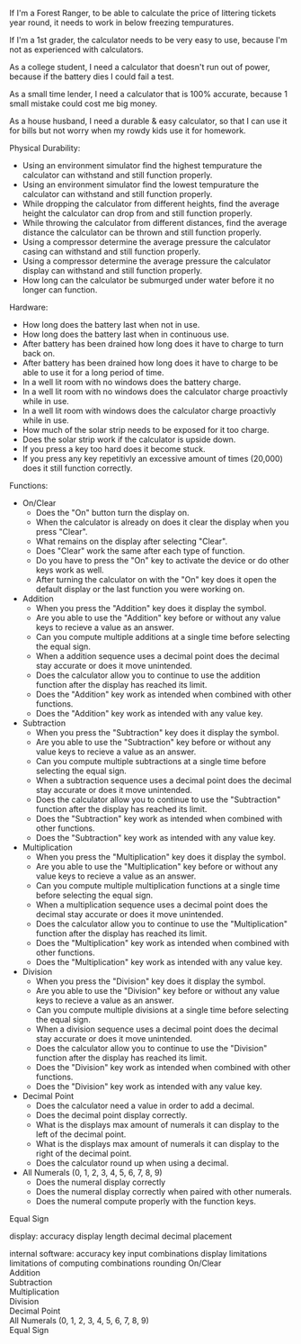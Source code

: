 If I'm a Forest Ranger, to be able to calculate the price of littering tickets year round, it needs to work in below freezing tempuratures.  



If I'm a 1st grader, the calculator needs to be very easy to use, because I'm not as experienced with calculators.



As a college student, I need a calculator that doesn't run out of power, because if the battery dies I could fail a test.



As a small time lender, I need a calculator that is 100% accurate, because 1 small mistake could cost me big money.



As a house husband, I need a durable & easy calculator, so that I can use it for bills but not worry when my rowdy kids use it for homework.



Physical Durability:
- Using an environment simulator find the highest tempurature the calculator can withstand and still function properly. 
- Using an environment simulator find the lowest tempurature the calculator can withstand and still function properly. 
- While dropping the calculator from different heights, find the average height the calculator can drop from and still function properly.
- While throwing the calculator from different distances, find the average distance the calculator can be thrown and still function properly.
- Using a compressor determine the average pressure the calculator casing can withstand and still function properly.
- Using a compressor determine the average pressure the calculator display can withstand and still function properly.
- How long can the calculator be submurged under water before it no longer can function.


Hardware:
- How long does the battery last when not in use.
- How long does the battery last when in continuous use.
- After battery has been drained how long does it have to charge to turn back on. 
- After battery has been drained how long does it have to charge to be able to use it for a long period of time.
- In a well lit room with no windows does the battery charge.
- In a well lit room with no windows does the calculator charge proactivly while in use.
- In a well lit room with windows does the calculator charge proactivly while in use.
- How much of the solar strip needs to be exposed for it too charge.
- Does the solar strip work if the calculator is upside down.
- If you press a key too hard does it become stuck.
- If you press any key repetitivly an excessive amount of times (20,000) does it still function correctly.

Functions:
- On/Clear 
    - Does the "On" button turn the display on.
    - When the calculator is already on does it clear the display when you press "Clear".
    - What remains on the display after selecting "Clear".
    - Does "Clear" work the same after each type of function.
    - Do you have to press the "On" key to activate the device or do other keys work as well.
    - After turning the calculator on with the "On" key does it open the default display or the last function you were working on.
- Addition
    - When you press the "Addition" key does it display the symbol.
    - Are you able to use the "Addition" key before or without any value keys to recieve a value as an answer.
    - Can you compute multiple additions at a single time before selecting the equal sign.
    - When a addition sequence uses a decimal point does the decimal stay accurate or does it move unintended.
    - Does the calculator allow you to continue to use the addition function after the display has reached its limit.
    - Does the "Addition" key work as intended when combined with other functions.
    - Does the "Addition" key work as intended with any value key. 
- Subtraction 
    - When you press the "Subtraction" key does it display the symbol.
    - Are you able to use the "Subtraction" key before or without any value keys to recieve a value as an answer.
    - Can you compute multiple subtractions at a single time before selecting the equal sign.
    - When a subtraction sequence uses a decimal point does the decimal stay accurate or does it move unintended.
    - Does the calculator allow you to continue to use the "Subtraction" function after the display has reached its limit.
    - Does the "Subtraction" key work as intended when combined with other functions.
    - Does the "Subtraction" key work as intended with any value key. 
- Multiplication  
    - When you press the "Multiplication" key does it display the symbol.
    - Are you able to use the "Multiplication" key before or without any value keys to recieve a value as an answer.
    - Can you compute multiple multiplication functions at a single time before selecting the equal sign.
    - When a multiplication sequence uses a decimal point does the decimal stay accurate or does it move unintended.
    - Does the calculator allow you to continue to use the "Multiplication" function after the display has reached its limit.
    - Does the "Multiplication" key work as intended when combined with other functions.
    - Does the "Multiplication" key work as intended with any value key. 
- Division 
    - When you press the "Division" key does it display the symbol.
    - Are you able to use the "Division" key before or without any value keys to recieve a value as an answer.
    - Can you compute multiple divisions at a single time before selecting the equal sign.
    - When a division sequence uses a decimal point does the decimal stay accurate or does it move unintended.
    - Does the calculator allow you to continue to use the "Division" function after the display has reached its limit.
    - Does the "Division" key work as intended when combined with other functions.
    - Does the "Division" key work as intended with any value key. 
- Decimal Point
    - Does the calculator need a value in order to add a decimal.
    - Does the decimal point display correctly.
    - What is the displays max amount of numerals it can display to the left of the decimal point.
    - What is the displays max amount of numerals it can display to the right of the decimal point.
    - Does the calculator round up when using a decimal.
- All Numerals (0, 1, 2, 3, 4, 5, 6, 7, 8, 9)
    - Does the numeral display correctly 
    - Does the numeral display correctly when paired with other numerals.
    - Does the numeral compute properly with the function keys.
    
Equal Sign

display:
accuracy
display length
decimal
decimal placement


internal software:
accuracy
key input combinations
display limitations
limitations of computing combinations
rounding
On/Clear  
Addition  
Subtraction   
Multiplication  
Division  
Decimal Point  
All Numerals (0, 1, 2, 3, 4, 5, 6, 7, 8, 9)  
Equal Sign

